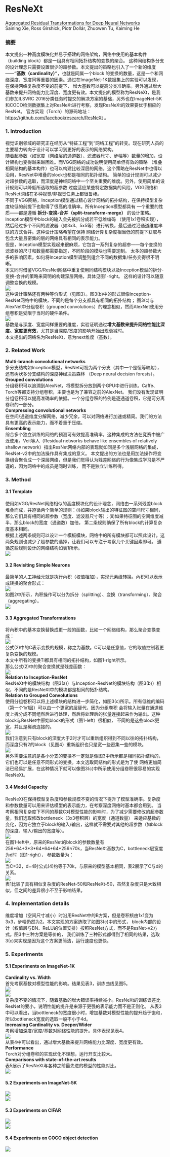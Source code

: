 # ResNeXt
[Aggregated Residual Transformations for Deep Neural Networks](https://arxiv.org/abs/1611.05431) <br>
Saining Xie, Ross Girshick, Piotr Dollár, Zhuowen Tu, Kaiming He  <br>

### 摘要
本文提出一种高度模块化并易于搭建的网络架构，网络中使用的基本构件（building block）都是一组具有相同拓扑结构的变换的聚合。
这种同结构多分支的设计理念只需要设置很少的超参数。本文提出的策略也引入了一个新的维度——**“基数（cardinality）”**，也就是同属一个block
的变换的数量，这是一个和网络深度、宽度同等重要的因素。通过在ImageNet-1K数据集上的实验可以发现，在保持网络复杂度不变的前提下，
增大基数可以提高分类准确率。另外通过增大基数来提升网络能力比深度、宽度更有效。本文提出的模型称为ResNeXt，是我们参加ILSVRC
2016分类任务时提交的解决方案的基础，另外也在ImageNet-5K和COCO检测数据集上对ResNeXt进行考察，发现ResNeXt的效果要优于相应的ResNet。
官方实现（Torch）的源码地址：https://github.com/facebookresearch/ResNeXt 。 <br>

### 1. Introduction
视觉识别领域的研究正在经历从“特征工程”到“网络工程”的转变。现在研究人员的主要精力转向于设计可以学习到更好的表示的网络架构。 <br>
随着超参数（如宽度（网络层的通道数）、滤波器尺寸、步幅等）数量的增加，设计架构也变得越来越困难。而VGG网络的成功说明使用简单但有效的策略
（堆叠相同结构的基本构件）也可以构建比较深层的网络，这个策略在ResNet中也得以沿用，ResNet中堆叠的block也都是相同的拓扑结构。
简单的设计规则可以减少对超参数的选取，而深度是神经网络中一个至关重要的维度。另外，使用简单的设计规则可以降低所选取的超参数
过度适应某些特定数据集的风险，VGG网络和ResNet网络在多种视觉/非视觉任务上都很鲁棒。 <br>
不同于VGG网络，Inception模型通过精心设计网络的拓扑结构，在保持模型复杂度较低的前提下也取得了很高的准确率。所有Inception模型都具有
一个重要的性质——都是遵循 **拆分-变换-合并（split-transform-merge）** 的设计策略。Inception模型中block的输入会先被拆分成若干低维编码
（使用1x1卷积实现），然后经过多个不同的滤波器（如3x3、5x5等）进行转换，最后通过沿通道维度串联的方式合并。这种设计策略希望在保持
网络计算复杂度相当低的前提下获取与包含大量且密集的层的网络具有相同的表示能力。 <br>
但是，Inception模型实现起来很麻烦，它包含一系列复杂的超参——每个变换的滤波器的尺寸和数量都需要指定，不同阶段的模块也需要定制。
太多的超参数大多的影响因素，如何将Inception模型调整到适合不同的数据集/任务变得很不明晰。 <br>
本文同时借鉴VGG/ResNet网络中重复使用同结构模块以及Inception模型的拆分-变换-合并的策略来简明的构建深层网络，具体见图1-right。
这样的设计可以随意调整变换的规模。 <br>
![](./data/figure_1.png) <br>
这种设计策略还有两种等价形式（见图3）。图3(b)中的形式很像Inception-ResNet网络中的模块，不同的是每个分支都具有相同的拓扑结构；
图3(c)与AlexNet中分组卷积（grouped convolutions）的理念相似，然而AlexNet使用分组卷积是受限于当时的硬件条件。 <br>
![](./data/figure_3.png) <br>
基数是与深度、宽度同样重要的维度，实验证明通过**增大基数来提升网络性能比深度、宽度更有效**，尤其是当深度/宽度的影响开始出现衰减时。 <br>
本文提出的网络名为ResNeXt，意为next维度（基数）。 <br>

### 2. Related Work
**Multi-branch convolutional networks**  <br>
多分支结构如Inception模型，ResNet可视为两个分支（其中一个是恒等映射），还有树状多分支结构的深度神经决策森林
（Deep neural decision forests）。 <br>
**Grouped convolutions** <br>
分组卷积可以追溯到AlexNet，将模型拆分放到两个GPU中进行训练。Caffe、Torch等都支持分组卷积，主要也是为了兼容之前的AlexNet。
我们没有发现证明分组卷积可以提高准确率的依据。一个分组卷积的特例是逐通道卷积，它是可分离卷积的一部分。 <br>
**Compressing convolutional networks** <br>
在空间/通道维度分解网络，减少冗余，可以对网络进行加速或精简。我们的方法具有更高的表示能力，而不着重于压缩。 <br>
**Ensembling** <br>
综合多个独立训练的网络的预测可有效提高准确率，这种集成的方法在竞赛中被广泛使用。Veit等人（Residual networks behave like 
ensembles of relatively shallow network）指出ResNet网络内部的表现就如同是多个浅层网络的集成，ResNet-v2中的加法操作具有集成的意义。
本文提出的方法也是用加法操作将变换组合聚合成一个深层网络，但是我们觉得认为残差网络的行为像集成学习是不严谨的，因为网络中的成员是同时训练，
而不是独立训练所得。 <br>

### 3. Method
#### 3.1 Template
使用如VGG/ResNet网络相似的高度模块化的设计理念，网络由一系列残差block堆叠而成，并遵循两个简单的规则：(i)如果block输出的特征图的空间尺寸相同，
那么它们具有相同的超参数（宽度、滤波器尺寸等）；(ii)如果特征图的空间维度减半，那么block的宽度（通道数）加倍，
第二条规则确保了所有block的计算复杂度基本相同。 <br>
根据上述两条规则可以设计一个模板模块，网络中的所有模块都可以照此设计。这两条规则也减少了超参数的选择，让我们可以专注于考察几个关键因素即可。
遵循这些规则设计的网络结构如表1所示。 <br>
![](./data/table_1.png) <br>
#### 3.2 Revisiting Simple Neurons
最简单的人工神经元就是执行內积（权值相加），实现元素级转换。內积可以表示成转换的聚合形式： <br>
![](./data/formula_1.png) <br>
如图2中所示，內积操作可以分为拆分（splitting）、变换（transforming）、聚合（aggregating）。 <br>
![](./data/figure_2.png) <br>
#### 3.3 Aggregated Transformations
将內积中的基本变换替换成更一般的函数，比如一个网络结构，那么聚合变换变成： <br>
![](./data/formula_2.png) <br>
公式(2)中的C表示变换的规模，称之为基数。C可以是任意值，它的取值控制着更复杂变换的规模。 <br>
本文中所有的变换Ti都具有相同的拓扑结构，如图1-right所示。 <br>
那么公式(2)中的聚合变换就是残差函数： <br>
![](./data/formula_3.png) <br>
**Relation to Inception-ResNet** <br>
ResNeXt中的模块结构（图3(a)）与Inception-ResNet的模块结构（图3(b)）相似，不同的是ResNeXt中的模块都是相同的拓扑结构。 <br>
**Relation to Grouped Convolutions** <br>
使用分组卷积可以将上述模块的结构进一步简化，如图3(c)所示。所有低维的编码（第一个1x1层）可以由一个更宽的层替代，因为分组卷积
会将输入张量在通道维度上拆分成不同组然后进行处理，然后将处理后的张量连接起来作为输出。这种block与ResNet中原始block的形式（图1-left）很相似，
不同的是这些block更宽，并且是稀疏连接的。 <br>
![](./data/figure_3.png) <br>
我们注意到只有block的深度大于2时才可以重新组织得到不同以往的拓扑结构，而深度只有2的block（见图4）重新组织也只是宽一些密集一些的模块。<br>
![](./data/figure_4.png) <br>
另外需要注意的是各小分支的变换不一定就是像图3中所示都是相同拓扑结构的，它们也可以是任意不同形式的变换。本文选取同结构的形式是为了使
网络更加简洁已经易扩展，在这种情况下就可以像图3(c)中所示使用分组卷积很容易的实现ResNeXt。 <br>
#### 3.4 Model Capacity
ResNeXt在保持模型复杂度和参数规模不变的情况下提升了模型准确率。复杂度和参数数量可以用来评估模型的表示能力，在考察深度网络时基本都会用到。
当考察相同复杂度下不同的基数C对模型性能的影响时，为了减少需要修改的超参数量，我们选取修改bottleneck（3x3卷积层）的宽度（通道数量）
来适应基数的变化，因为它独立于block的输入/输出，这样就不需要对其他的超参数（如block的深度、输入/输出的宽度等）。 <br>
![](./data/figure_1.png) <br>
在图1-left中，原来的ResNet的block的参数数量有256\*64+3\*3\*64\*64+64\*256≈70k，当ResNeXt基数为C，bottleneck层宽度为d时（图1-right），
参数数量为： <br>
![](./data/formula_4.png) <br>
当C=32，d=4时公式(4)约等于70k，与原来的模型基本相同，表2展示了C与d的关系。 <br>
![](./data/table_2.png) <br>
表1比较了具有相似复杂度的ResNet-50和ResNeXt-50，虽然复杂度只是大致相似，但之间的差异很小不至于影响结果。 <br>

### 4. Implementation details
维度增加（空间尺寸减小）时沿用ResNet中的B方案，但是卷积核由1x1变为3x3，步幅仍然为2。本文实现的方案选取了如图3(c)中的形式，
block内部的设计（权值层与BN、ReLU的位置安排）按照ResNet方式，而不是ResNet-v2方式。图3中三种方案是等价的，
我们训练了三种形式都得到了相同的结果，选取3(c)来实现是因为这个方案更简洁，运行速度也更快。 <br>

### 5. Experiments
#### 5.1 Experiments on ImageNet-1K
**Cardinality vs. Width**  <br>
首先考察基数对模型性能的影响。结果见表3，训练曲线见图5。 <br>
![](./data/table_3.png) <br>
![](./data/figure_5.png) <br>
复杂度不变的情况下，随着基数的增大错误率持续减小。ResNeXt的训练误差比ResNet的要小，说明性能的提升是来源于更强的表示能力而不是正则化。
从表3中可以看出，当bottleneck的宽度很小时，增加基数对模型性能的提升趋于饱和，所以bottleneck宽度的选取一般不小于4d。 <br>
**Increasing Cardinality vs. Deeper/Wider**  <br>
考察增加深度/宽度/基数对网络性能的提升。具体表现见表4。 <br>
![](./data/table_4.png) <br>
从表4中可以看出，通过增大基数来提升网络能力比深度、宽度更有效。 <br>
**Performance** <br>
Torch对分组卷积的实现优化不理想，运行开支比较大。 <br>
**Comparisons with state-of-the-art results** <br>
表5展示了ResNeXt与各种之前最先进的模型的性能对比。 <br>
![](./data/table_5.png) <br>
#### 5.2 Experiments on ImageNet-5K
![](./data/table_6.png) <br>
![](./data/figure_6.png) <br>
#### 5.3 Experiments on CIFAR
![](./data/table_7.png) <br>
![](./data/figure_7.png) <br>
#### 5.4 Experiments on COCO object detection
![](./data/table_8.png) <br>
